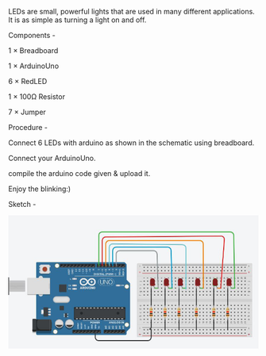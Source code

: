 LEDs are small, powerful lights that are used in many different applications. It is as simple as turning a light on and off.

Components -


1 × Breadboard

1 × ArduinoUno

6 × RedLED

1 × 100Ω Resistor

7 × Jumper

Procedure -

Connect 6 LEDs with arduino as shown in the schematic using breadboard. 

Connect your ArduinoUno.

compile the arduino code given & upload it.

Enjoy the blinking:)

Sketch -
<p >
  <div align="center" >
 <img src="https://github.com/Kanishk-K-U/Sequential-Blinking/blob/main/sqblinking.png">
    </div>
</p>
